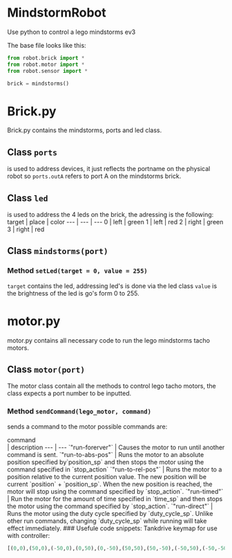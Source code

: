 # MindstormRobot
 Use python to control a lego mindstorms ev3

The base file looks like this:
```python
from robot.brick import *
from robot.motor import *
from robot.sensor import *

brick = mindstorms()
```

# Brick.py
Brick.py contains the mindstorms, ports and led class.

## Class `ports`
is used to address devices, it just reflects the portname on the physical robot
so ```ports.outA``` refers to port A on the mindstorms brick.

## Class `led`
is used to address the 4 leds on the brick, the adressing is the following:
target | place | color
--- | --- | ---
0 | left | green
1 | left | red
2 | right | green
3 | right | red

## Class `mindstorms(port)`
### Method `setLed(target = 0, value = 255)`
`target` contains the led, addressing led's is done via the led class
`value` is the brightness of the led is go's form 0 to 255.

# motor.py
motor.py contains all necessary code to run the lego mindstorms tacho motors.
## Class `motor(port)`
The motor class contain all the methods to control lego tacho motors, the class expects a port number to be inputted.

### Method `sendCommand(lego_motor, command)`
sends a command to the motor possible commands are:
<div style="width:290px">command</div> | description
--- | --- 
`"run-forerver"` | Causes the motor to run until another command is sent.
`"run-to-abs-pos"` | Runs the motor to an absolute position specified by`position_sp` and then stops the motor using the command specified in `stop_action`
`"run-to-rel-pos"` | Runs the motor to a position relative to the current position value. The new position will be current `position` + `position_sp`. When the new position is reached, the motor will stop using the command specified by `stop_action`.
`"run-timed"` | Run the motor for the amount of time specified in `time_sp` and then stops the motor using the command specified by `stop_action`.
`"run-direct"` | Runs the motor using the duty cycle specified by `duty_cycle_sp`. Unlike other run commands, changing `duty_cycle_sp` while running will take effect immediately.
### Usefule code snippets:
Tankdrive keymap for use with controller:

```python
[(0,0),(50,0),(-50,0),(0,50),(0,-50),(50,50),(50,-50),(-50,50),(-50,-50),(0,0),(0,0),(0,0)]
```
